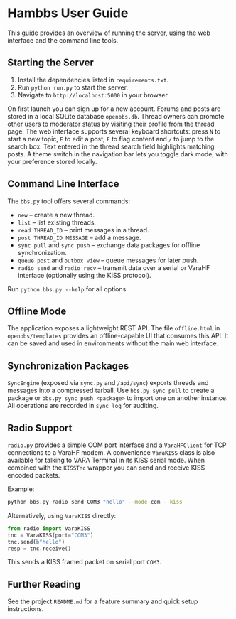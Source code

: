 # Hambbs User Guide

This guide provides an overview of running the server, using the web interface and the command line tools.

## Starting the Server

1. Install the dependencies listed in `requirements.txt`.
2. Run `python run.py` to start the server.
3. Navigate to `http://localhost:5000` in your browser.

On first launch you can sign up for a new account. Forums and posts are stored in a local SQLite database `openbbs.db`.
Thread owners can promote other users to moderator status by visiting their profile from the thread page.
The web interface supports several keyboard shortcuts: press `N` to start a new topic, `E` to edit a post, `F` to flag content and `/` to jump to the search box. Text entered in the thread search field highlights matching posts.
A theme switch in the navigation bar lets you toggle dark mode, with your preference stored locally.

## Command Line Interface

The `bbs.py` tool offers several commands:

- `new` – create a new thread.
- `list` – list existing threads.
- `read THREAD_ID` – print messages in a thread.
- `post THREAD_ID MESSAGE` – add a message.
- `sync pull` and `sync push` – exchange data packages for offline synchronization.
- `queue post` and `outbox view` – queue messages for later push.
- `radio send` and `radio recv` – transmit data over a serial or VaraHF interface (optionally using the KISS protocol).

Run `python bbs.py --help` for all options.

## Offline Mode

The application exposes a lightweight REST API. The file `offline.html` in `openbbs/templates` provides an offline-capable UI that consumes this API. It can be saved and used in environments without the main web interface.

## Synchronization Packages

`SyncEngine` (exposed via `sync.py` and `/api/sync`) exports threads and messages into a compressed tarball. Use `bbs.py sync pull` to create a package or `bbs.py sync push <package>` to import one on another instance. All operations are recorded in `sync_log` for auditing.

## Radio Support

`radio.py` provides a simple COM port interface and a `VaraHFClient` for TCP connections to a VaraHF modem. A convenience `VaraKISS` class is also available for talking to VARA Terminal in its KISS serial mode. When combined with the `KISSTnc` wrapper you can send and receive KISS encoded packets.

Example:

```bash
python bbs.py radio send COM3 "hello" --mode com --kiss
```

Alternatively, using `VaraKISS` directly:

```python
from radio import VaraKISS
tnc = VaraKISS(port="COM3")
tnc.send(b"hello")
resp = tnc.receive()
```

This sends a KISS framed packet on serial port `COM3`.

## Further Reading

See the project `README.md` for a feature summary and quick setup instructions.
